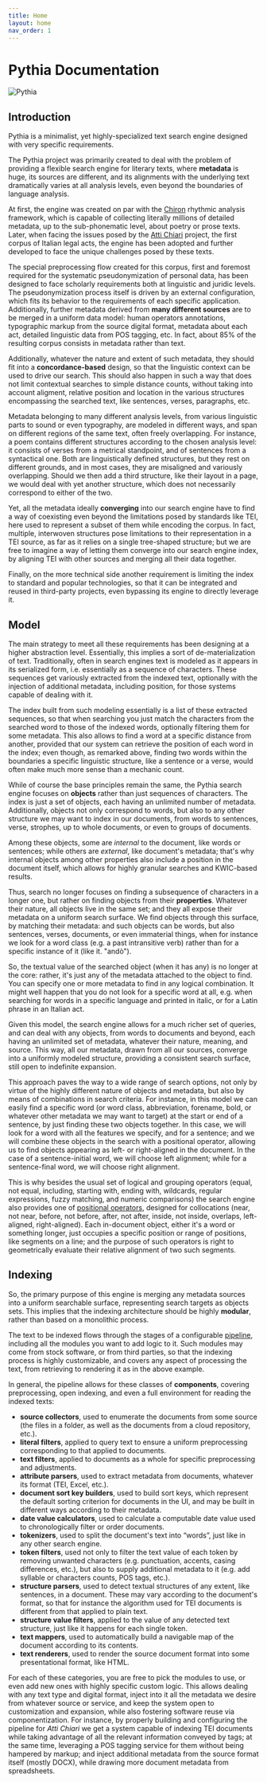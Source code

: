 ```yaml
---
title: Home
layout: home
nav_order: 1
---
```


# Pythia Documentation

![Pythia](img/pythia-400.png)

## Introduction

Pythia is a minimalist, yet highly-specialized text search engine designed with very specific requirements.

The Pythia project was primarily created to deal with the problem of providing a flexible search engine for literary texts, where **metadata** is huge, its sources are different, and its alignments with the underlying text dramatically varies at all analysis levels, even beyond the boundaries of language analysis.

At first, the engine was created on par with the [Chiron](https://myrmex.github.io/overview/chiron) rhythmic analysis framework, which is capable of collecting literally millions of detailed metadata, up to the sub-phonematic level, about poetry or prose texts. Later, when facing the issues posed by the [Atti Chiari](https://attichiari.unige.it) project, the first corpus of Italian legal acts, the engine has been adopted and further developed to face the unique challenges posed by these texts.

The special preprocessing flow created for this corpus, first and foremost required for the systematic pseudonymization of personal data, has been designed to face scholarly requirements both at linguistic and juridic levels. The pseudonymization process itself is driven by an external configuration, which fits its behavior to the requirements of each specific application. Additionally, further metadata derived from **many different sources** are to be merged in a uniform data model: human operators annotations, typographic markup from the source digital format, metadata about each act, detailed linguistic data from POS tagging, etc. In fact, about 85% of the resulting corpus consists in metadata rather than text.

Additionally, whatever the nature and extent of such metadata, they should fit into a **concordance-based** design, so that the linguistic context can be used to drive our search. This should also happen in such a way that does not limit contextual searches to simple distance counts, without taking into account aligment, relative position and location in the various structures encompassing the searched text, like sentences, verses, paragraphs, etc.

Metadata belonging to many different analysis levels, from various linguistic parts to sound or even typography, are modeled in different ways, and span on different regions of the same text, often freely overlapping. For instance, a poem contains different structures according to the chosen analysis level: it consists of verses from a metrical standpoint, and of sentences from a syntactical one. Both are linguistically defined structures, but they rest on different grounds, and in most cases, they are misaligned and variously overlapping. Should we then add a third structure, like their layout in a page, we would deal with yet another structure, which does not necessarily correspond to either of the two.

Yet, all the metadata ideally **converging** into our search engine have to find a way of coexisting even beyond the limitations posed by standards like TEI, here used to represent a subset of them while encoding the corpus. In fact, multiple, interwoven structures pose limitations to their representation in a TEI source, as far as it relies on a single tree-shaped structure; but we are free to imagine a way of letting them converge into our search engine index, by aligning TEI with other sources and merging all their data together.

Finally, on the more technical side another requirement is limiting the index to standard and popular technologies, so that it can be integrated and reused in third-party projects, even bypassing its engine to directly leverage it.

## Model

The main strategy to meet all these requirements has been designing at a higher abstraction level. Essentially, this implies a sort of de-materialization of text. Traditionally, often in search engines text is modeled as it appears in its serialized form, i.e. essentially as a sequence of characters. These sequences get variously extracted from the indexed text, optionally with the injection of additional metadata, including position, for those systems capable of dealing with it.

The index built from such modeling essentially is a list of these extracted sequences, so that when searching you just match the characters from the searched word to those of the indexed words, optionally filtering them for some metadata. This also allows to find a word at a specific distance from another, provided that our system can retrieve the position of each word in the index; even though, as remarked above, finding two words within the boundaries a specific linguistic structure, like a sentence or a verse, would often make much more sense than a mechanic count.

While of course the base principles remain the same, the Pythia search engine focuses on **objects** rather than just sequences of characters. The index is just a set of objects, each having an unlimited number of metadata. Additionally, objects not only correspond to words, but also to any other structure we may want to index in our documents, from words to sentences, verse, strophes, up to whole documents, or even to groups of documents.

Among these objects, some are _internal_ to the document, like words or sentences; while others are _external_, like document's metadata; that's why internal objects among other properties also include a position in the document itself, which allows for highly granular searches and KWIC-based results.

Thus, search no longer focuses on finding a subsequence of characters in a longer one, but rather on finding objects from their **properties**. Whatever their nature, all objects live in the same set; and they all expose their metadata on a uniform search surface. We find objects through this surface, by matching their metadata: and such objects can be words, but also sentences, verses, documents, or even immaterial things, when for instance we look for a word class (e.g. a past intransitive verb) rather than for a specific instance of it (like it. "andò").

So, the textual value of the searched object (when it has any) is no longer at the core: rather, it's just any of the metadata attached to the object to find. You can specify one or more metadata to find in any logical combination. It might well happen that you do not look for a specific word at all, e.g. when searching for words in a specific language and printed in italic, or for a Latin phrase in an Italian act.

Given this model, the search engine allows for a much richer set of queries, and can deal with any objects, from words to documents and beyond, each having an unlimited set of metadata, whatever their nature, meaning, and source. This way, all our metadata, drawn from all our sources, converge into a uniformly modeled structure, providing a consistent search surface, still open to indefinite expansion.

This approach paves the way to a wide range of search options, not only by virtue of the highly different nature of objects and metadata, but also by means of combinations in search criteria. For instance, in this model we can easily find a specific word (or word class, abbreviation, forename, bold, or whatever other metadata we may want to target) at the start or end of a sentence, by just finding these two objects together. In this case, we will look for a word with all the features we specify, and for a sentence; and we will combine these objects in the search with a positional operator, allowing us to find objects appearing as left- or right-aligned in the document. In the case of a sentence-initial word, we will choose left alignment; while for a sentence-final word, we will choose right alignment.

This is why besides the usual set of logical and grouping operators (equal, not equal, including, starting with, ending with, wildcards, regular expressions, fuzzy matching, and numeric comparisons) the search engine also provides one of [positional operators](query#location-operators), designed for collocations (near, not near, before, not before, after, not after, inside, not inside, overlaps, left-aligned, right-aligned). Each in-document object, either it's a word or something longer, just occupies a specific position or range of positions, like segments on a line; and the purpose of such operators is right to geometrically evaluate their relative alignment of two such segments.

## Indexing

So, the primary purpose of this engine is merging any metadata sources into a uniform searchable surface, representing search targets as objects sets. This implies that the indexing architecture should be highly **modular**, rather than based on a monolithic process.

The text to be indexed flows through the stages of a configurable [pipeline](analysis/flow), including all the modules you want to add logic to it. Such modules may come from stock software, or from third parties, so that the indexing process is highly customizable, and covers any aspect of processing the text, from retrieving to rendering it as in the above example.

In general, the pipeline allows for these classes of **components**, covering preprocessing, open indexing, and even a full environment for reading the indexed texts:

- **source collectors**, used to enumerate the documents from some source (the files in a folder, as well as the documents from a cloud repository, etc.).
- **literal filters**, applied to query text to ensure a uniform preprocessing corresponding to that applied to documents.
- **text filters**, applied to documents as a whole for specific preprocessing and adjustments.
- **attribute parsers**, used to extract metadata from documents, whatever its format (TEI, Excel, etc.).
- **document sort key builders**, used to build sort keys, which represent the default sorting criterion for documents in the UI, and may be built in different ways according to their metadata.
- **date value calculators**, used to calculate a computable date value used to chronologically filter or order documents.
- **tokenizers**, used to split the document's text into “words”, just like in any other search engine.
- **token filters**, used not only to filter the text value of each token by removing unwanted characters (e.g. punctuation, accents, casing differences, etc.), but also to supply additional metadata to it (e.g. add syllable or characters counts, POS tags, etc.).
- **structure parsers**, used to detect textual structures of any extent, like sentences, in a document. These may vary according to the document's format, so that for instance the algorithm used for TEI documents is different from that applied to plain text.
- **structure value filters**, applied to the value of any detected text structure, just like it happens for each single token.
- **text mappers**, used to automatically build a navigable map of the document according to its contents.
- **text renderers**, used to render the source document format into some presentational format, like HTML.

For each of these categories, you are free to pick the modules to use, or even add new ones with highly specific custom logic. This allows dealing with any text type and digital format, inject into it all the metadata we desire from whatever source or service, and keep the system open to customization and expansion, while also fostering software reuse via componentization. For instance, by properly building and configuring the pipeline for _Atti Chiari_ we get a system capable of indexing TEI documents while taking advantage of all the relevant information conveyed by tags; at the same time, leveraging a POS tagging service for them without being hampered by markup; and inject additional metadata from the source format itself (mostly DOCX), while drawing more document metadata from spreadsheets.
